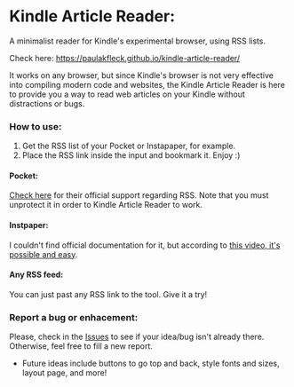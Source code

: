 # Kindle Article Reader:
A minimalist reader for Kindle's experimental browser, using RSS lists.

Check here: https://paulakfleck.github.io/kindle-article-reader/

It works on any browser, but since Kindle's browser is not very effective into compiling modern code and websites, the Kindle Article Reader is here to provide you a way to read web articles on your Kindle without distractions or bugs.

### How to use:
1. Get the RSS list of your Pocket or Instapaper, for example.
2. Place the RSS link inside the input and bookmark it. Enjoy :)

#### Pocket:
[Check here](https://help.getpocket.com/article/1074-can-i-subscribe-to-my-list-via-rss) for their official support regarding RSS. Note that you must unprotect it in order to Kindle Article Reader to work.

#### Instpaper:
I couldn't find official documentation for it, but according to [this video, it's possible and easy](https://www.youtube.com/watch?v=LH0QMErUSfY).

#### Any RSS feed:
You can just past any RSS link to the tool. Give it a try!

### Report a bug or enhacement:
Please, check in the [Issues](https://github.com/paulakfleck/kindle-article-reader/issues) to see if your idea/bug isn't already there. Otherwise, feel free to fill a new report. 

- Future ideas include buttons to go top and back, style fonts and sizes, layout page, and more!